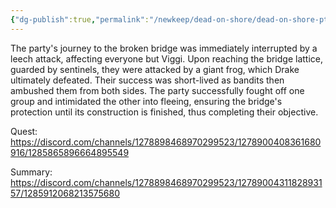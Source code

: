 ```yaml
---
{"dg-publish":true,"permalink":"/newkeep/dead-on-shore/dead-on-shore-pt-2/","updated":"2025-03-24T08:11:38.658+05:30"}
---
```


The party's journey to the broken bridge was immediately interrupted by a leech attack, affecting everyone but Viggi. Upon reaching the bridge lattice, guarded by sentinels, they were attacked by a giant frog, which Drake ultimately defeated. Their success was short-lived as bandits then ambushed them from both sides. The party successfully fought off one group and intimidated the other into fleeing, ensuring the bridge's protection until its construction is finished, thus completing their objective.

Quest: 
https://discord.com/channels/1278898468970299523/1278900408361680916/1285865896664895549

Summary:
https://discord.com/channels/1278898468970299523/1278900431182893157/1285912068213575680